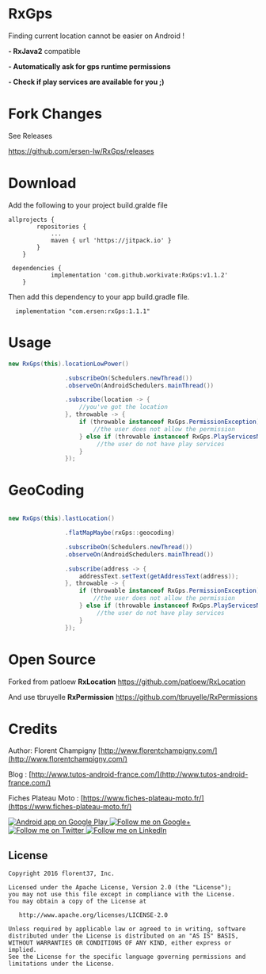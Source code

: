 # RxGps

Finding current location cannot be easier on Android !

<b>- RxJava2</b> compatible

<b>- Automatically ask for gps runtime permissions</b>
 
<b>- Check if play services are available for you ;)</b>

# Fork Changes 

See Releases

https://github.com/ersen-lw/RxGps/releases

# Download

Add the following to your project build.gralde file

```
allprojects {
		repositories {
			...
			maven { url 'https://jitpack.io' }
		}
	}
 
 dependencies {
	        implementation 'com.github.workivate:RxGps:v1.1.2'
	}
```

Then add this dependency to your app build.gradle file.

```
  implementation "com.ersen:rxGps:1.1.1"
```

# Usage

```java
new RxGps(this).locationLowPower()

                .subscribeOn(Schedulers.newThread())
                .observeOn(AndroidSchedulers.mainThread())

                .subscribe(location -> {
                    //you've got the location
                }, throwable -> {
                    if (throwable instanceof RxGps.PermissionException) {
                        //the user does not allow the permission
                    } else if (throwable instanceof RxGps.PlayServicesNotAvailableException) {
                         //the user do not have play services
                    }
                });
```

# GeoCoding

```java

new RxGps(this).lastLocation()

                .flatMapMaybe(rxGps::geocoding)

                .subscribeOn(Schedulers.newThread())
                .observeOn(AndroidSchedulers.mainThread())

                .subscribe(address -> {
                    addressText.setText(getAddressText(address));
                }, throwable -> {
                    if (throwable instanceof RxGps.PermissionException) {
                        //the user does not allow the permission
                    } else if (throwable instanceof RxGps.PlayServicesNotAvailableException) {
                         //the user do not have play services
                    }
                });

```

# Open Source

Forked from patloew <b>RxLocation</b>
https://github.com/patloew/RxLocation

And use tbruyelle <b>RxPermission</b>
https://github.com/tbruyelle/RxPermissions

# Credits

Author: Florent Champigny [http://www.florentchampigny.com/](http://www.florentchampigny.com/)

Blog : [http://www.tutos-android-france.com/](http://www.tutos-android-france.com/)

Fiches Plateau Moto : [https://www.fiches-plateau-moto.fr/](https://www.fiches-plateau-moto.fr/)

<a href="https://goo.gl/WXW8Dc">
  <img alt="Android app on Google Play" src="https://developer.android.com/images/brand/en_app_rgb_wo_45.png" />
</a>


<a href="https://plus.google.com/+florentchampigny">
  <img alt="Follow me on Google+"
       src="https://raw.githubusercontent.com/florent37/DaVinci/master/mobile/src/main/res/drawable-hdpi/gplus.png" />
</a>
<a href="https://twitter.com/florent_champ">
  <img alt="Follow me on Twitter"
       src="https://raw.githubusercontent.com/florent37/DaVinci/master/mobile/src/main/res/drawable-hdpi/twitter.png" />
</a>
<a href="https://www.linkedin.com/in/florentchampigny">
  <img alt="Follow me on LinkedIn"
       src="https://raw.githubusercontent.com/florent37/DaVinci/master/mobile/src/main/res/drawable-hdpi/linkedin.png" />
</a>


License
--------

    Copyright 2016 florent37, Inc.

    Licensed under the Apache License, Version 2.0 (the "License");
    you may not use this file except in compliance with the License.
    You may obtain a copy of the License at

       http://www.apache.org/licenses/LICENSE-2.0

    Unless required by applicable law or agreed to in writing, software
    distributed under the License is distributed on an "AS IS" BASIS,
    WITHOUT WARRANTIES OR CONDITIONS OF ANY KIND, either express or implied.
    See the License for the specific language governing permissions and
    limitations under the License.
